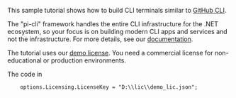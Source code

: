 ﻿This sample tutorial shows how to build CLI terminals similar to [GitHub CLI](https://cli.github.com/).

The "pi-cli" framework handles the entire CLI infrastructure for the .NET ecosystem,  so your focus is on building modern CLI apps and services and not the infrastructure. For more details, see our [documentation](https://docs.perpetualintelligence.com/articles/pi-cli/framework.html).

The tutorial uses our [demo license](https://docs.perpetualintelligence.com/articles/pi-demo/intro.html). You need a commercial license for non-educational or production environments.

The code in 
```
    options.Licensing.LicenseKey = "D:\\lic\\demo_lic.json";
```